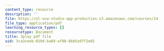 ```yaml
---
content_type: resource
description: ''
file: https://ol-ocw-studio-app-production.s3.amazonaws.com/courses/14-01sc-principles-of-microeconomics-fall-2011/3ca3ceeb019dba89af880bb5a97f2e65_IuQjBqzmUKA.pdf
file_type: application/pdf
learning_resource_types: []
resourcetype: Document
title: 3play pdf file
uid: 3ca3ceeb-019d-ba89-af88-0bb5a97f2e65
---
```

